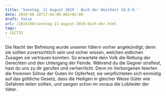 ```yaml
---
title: 'Sonntag, 11 August 2019 : Buch der Weisheit 18,6-9.'
date: 2019-08-10T17:44:00.001+02:00
draft: false
url: /2019/08/sonntag-11-august-2019-buch-der.html
tags: 
- LECTIO
---
```


Die Nacht der Befreiung wurde unseren Vätern vorher angekündigt; denn sie sollten zuversichtlich sein und sicher wissen, welchen eidlichen Zusagen sie vertrauen konnten. So erwartete dein Volk die Rettung der Gerechten und den Untergang der Feinde. Während du die Gegner straftest, hast du uns zu dir gerufen und verherrlicht. Denn im Verborgenen feierten die frommen Söhne der Guten ihr Opferfest; sie verpflichteten sich einmütig auf das göttliche Gesetz, dass die Heiligen in gleicher Weise Güter wie Gefahren teilen sollten, und sangen schon im voraus die Loblieder der Väter.